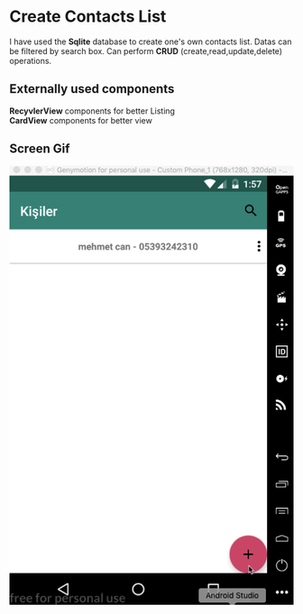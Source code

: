 <h1>Create Contacts List </h1>
I have used the <b>Sqlite</b> database to create one's own contacts list. Datas can be filtered by search box.
Can perform <b>CRUD</b> (create,read,update,delete) operations.

<h2> Externally used components</h2>
<b>RecyvlerView</b> components for better Listing </br>
<b>CardView</b> components for better view </br>

<h2>Screen Gif</h2>

![](screen.gif)
